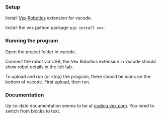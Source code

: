 ### Setup
Install [Vex Robotics](https://marketplace.visualstudio.com/items?itemName=VEXRobotics.vexcode) extension for vscode.

Install the vex python package `pip install vex`.

### Running the program
Open the project folder in vscode.

Connect the robot via USB, the Vex Robotics extension in vscode should show robot details in the left tab.

To upload and run (or stop) the program, there should be icons on the bottom of vscode. First upload, then run.

### Documentation
Up-to-date documentation seems to be at [codeiq.vex.com](https://codeiq.vex.com/). You need to switch from blocks to text.